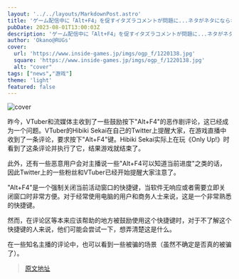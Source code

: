 ```yaml
---
layout: '../../layouts/MarkdownPost.astro'
title: 'ゲーム配信中に「Alt+F4」を促すイタズラコメントが問題に...ネタがネタにならない時代'
pubDate: 2023-08-01T13:00:03Z
description: 'ゲーム配信中に「Alt+F4」を促すイタズラコメントが問題に...ネタがネタにならない時代'
author: 'Okano@RUGs'
cover:
  url: 'https://www.inside-games.jp/imgs/ogp_f/1220138.jpg'
  square: 'https://www.inside-games.jp/imgs/ogp_f/1220138.jpg'
  alt: "cover"
tags: ["news","游戏"]
theme: 'light'
featured: false
---
```


![cover](https://www.inside-games.jp/imgs/ogp_f/1220138.jpg)

昨今，VTuber和流媒体主收到了一些鼓励按下"Alt+F4"的恶作剧评论，这已经成为一个问题。VTuber的Hibiki Sekai在自己的Twitter上提醒大家，在游戏直播中收到了一条评论，要求按下"Alt+F4"键。Hibiki Sekai实际上在玩《Only Up!》时看到了这条评论并执行了它，结果游戏就结束了。

此外，还有一些恶意用户会对主播说一些"Alt+F4可以知道当前进度"之类的话，因此Twitter上的一些粉丝和VTuber已经开始提醒大家注意了。

"Alt+F4"是一个强制关闭当前活动窗口的快捷键，当软件无响应或者需要立即关闭窗口时非常方便。对于经常使用电脑的用户和商务人士来说，这是一个非常熟悉的快捷键。

然而，在评论区等本来应该帮助的地方被鼓励使用这个快捷键时，对于不了解这个快捷键的人来说，他们可能会尝试一下，想弄清楚这是什么。

在一些知名主播的评论中，也可以看到一些被骗的场景（虽然不确定是否真的被骗了）。

>[原文地址](https://www.inside-games.jp/article/2023/08/01/147578.html)  